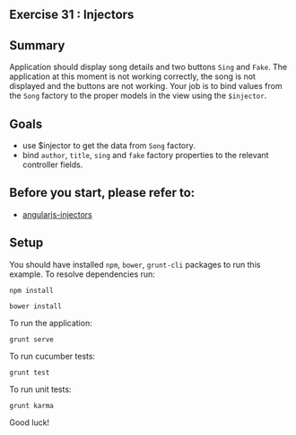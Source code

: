 ## Exercise 31 : Injectors

## Summary
Application should display song details and two buttons `Sing` and `Fake`. The application at this moment is not working correctly, the song is not displayed and the buttons are not working. Your job is to bind values from the `Song` factory to the proper models in the view using the `$injector`.

## Goals
* use $injector to get the data from `Song` factory.
* bind `author`, `title`, `sing` and `fake` factory properties to the relevant controller fields.

## Before you start, please refer to:
* [angularjs-injectors](https://egghead.io/lessons/angularjs-injectors)

## Setup
 You should have installed `npm`, `bower`, `grunt-cli`  packages to run this example. To resolve dependencies run:

```
npm install
```

```
bower install
```

To run the application:

```
grunt serve
```

To run cucumber tests:

```
grunt test
```

To run unit tests:

```
grunt karma
```

Good luck!
